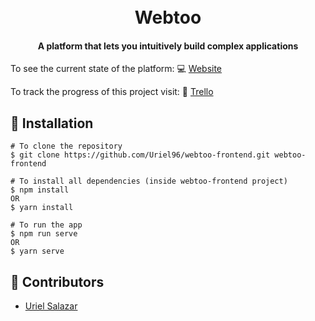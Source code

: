 <h1 align="center">
  <br>
    Webtoo
  <br>
</h1>
<h4 align="center">A platform that lets you intuitively build complex applications</h4>

To see the current state of the platform: :computer: [Website](https://webtoo-5163b.firebaseapp.com/)

To track the progress of this project visit: :pencil: [Trello](https://trello.com/b/qmRmp4yS/webtoo/)

## :rocket: Installation
```
# To clone the repository
$ git clone https://github.com/Uriel96/webtoo-frontend.git webtoo-frontend

# To install all dependencies (inside webtoo-frontend project)
$ npm install
OR
$ yarn install

# To run the app
$ npm run serve
OR
$ yarn serve
```

## :busts_in_silhouette: Contributors
- [Uriel Salazar](https://github.com/Uriel96)
